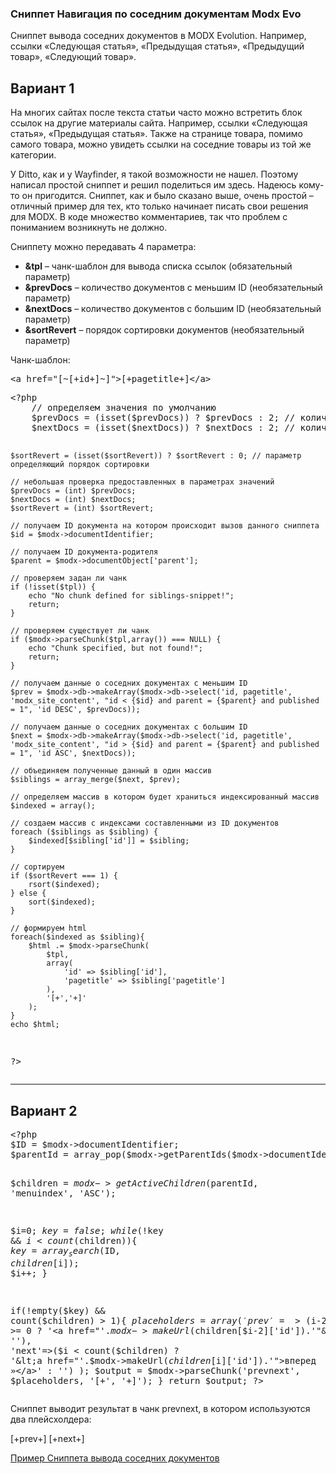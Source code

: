 
<meta http-equiv="Content-Type" content="text/html; charset=utf-8">
<h3>Сниппет Навигация по соседним документам Modx Evo </h3>
Сниппет вывода соседних документов в MODX Evolution. Например, ссылки «Следующая статья», «Предыдущая статья», «Предыдущий товар», «Следующий товар».
<h2 class="page-header">Вариант 1</h2>
<p>На многих сайтах после текста статьи часто можно встретить блок ссылок на другие материалы сайта. Например, ссылки «Следующая статья», «Предыдущая статья». Также на странице товара, помимо самого товара, можно увидеть ссылки на соседние товары из той же категории.</p>
<p>У Ditto, как и у Wayfinder, я такой возможности не нашел. Поэтому написал простой сниппет и решил поделиться им здесь. Надеюсь кому-то он пригодится. Сниппет, как и было сказано выше, очень простой – отличный пример для тех, кто только начинает писать свои решения для MODX. В коде множество комментариев, так что проблем с пониманием возникнуть не должно.</p>
<p>Сниппету можно передавать 4 параметра:</p>
<ul>
<li><b>&tpl</b> – чанк-шаблон для вывода списка ссылок (обязательный параметр)</li>
<li><b>&prevDocs</b> – количество документов с меньшим ID (необязательный параметр)</li>
<li><b>&nextDocs</b> – количество документов с большим ID (необязательный параметр)</li>
<li><b>&sortRevert</b> – порядок сортировки документов (необязательный параметр)</li>
</ul>
<p>Чанк-шаблон:</p>
<pre class="brush: html;">
&lt;a href="[~[+id+]~]">[+pagetitle+]&lt;/a&gt;
</pre>
<pre class="brush: php;">
&lt;?php
	// определяем значения по умолчанию 
	$prevDocs = (isset($prevDocs)) ? $prevDocs : 2; // количество соседних документов с меньшим ID
	$nextDocs = (isset($nextDocs)) ? $nextDocs : 2; // количество соседних документов с большим ID

	$sortRevert = (isset($sortRevert)) ? $sortRevert : 0; // параметр определяющий порядок сортировки

	// небольшая проверка предоставленных в параметрах значений
	$prevDocs = (int) $prevDocs;
	$nextDocs = (int) $nextDocs;
	$sortRevert = (int) $sortRevert;

	// получаем ID документа на котором происходит вызов данного сниппета
	$id = $modx->documentIdentifier;

	// получаем ID документа-родителя 
	$parent = $modx->documentObject['parent'];

	// проверяем задан ли чанк
	if (!isset($tpl)) {
		echo "No chunk defined for siblings-snippet!";
		return;
	}

	// проверяем существует ли чанк
	if ($modx->parseChunk($tpl,array()) === NULL) {
		echo "Chunk specified, but not found!";
		return;
	}

	// получаем данные о соседних документах с меньшим ID
	$prev = $modx->db->makeArray($modx->db->select('id, pagetitle', 'modx_site_content', "id < {$id} and parent = {$parent} and published = 1", 'id DESC', $prevDocs));

	// получаем данные о соседних документах с большим ID
	$next = $modx->db->makeArray($modx->db->select('id, pagetitle', 'modx_site_content', "id > {$id} and parent = {$parent} and published = 1", 'id ASC', $nextDocs));

	// объединяем полученные данный в один массив
	$siblings = array_merge($next, $prev);

	// определяем массив в котором будет храниться индексированный массив
	$indexed = array();

	// создаем массив с индексами составленными из ID документов
	foreach ($siblings as $sibling) {
		$indexed[$sibling['id']] = $sibling;	
	}

	// сортируем
	if ($sortRevert === 1) {
		rsort($indexed);
	} else {
		sort($indexed);
	}

	// формируем html
	foreach($indexed as $sibling){
		$html .= $modx->parseChunk(
			$tpl,
			array(
				'id' => $sibling['id'],
				'pagetitle' => $sibling['pagetitle']		
			),
			'[+','+]'
		);
	}
	echo $html;
?>
</pre>
<hr>	
<h2 class="page-header">Вариант 2</h2>
<pre class="brush: php;">
&lt;?php
$ID = $modx->documentIdentifier;
$parentId = array_pop($modx->getParentIds($modx->documentIdentifier, 1));

$children = $modx->getActiveChildren($parentId, 'menuindex', 'ASC');

$i=0;
$key = false;
while(!$key && $i < count($children)){
	$key = array_search($ID, $children[$i]);
	$i++;
}

if(!empty($key) && count($children) > 1){
	$placeholders = array(
		'prev'=>($i-2 >= 0 ? '&lt;a href="'.$modx->makeUrl($children[$i-2]['id']).'"&gt;« назад&lt;/a&gt;' : ''),
		'next'=>($i < count($children) ? '&lt;a href="'.$modx->makeUrl($children[$i]['id']).'"&gt;вперед »&lt;/a&gt;' : '')
	);
	$output = $modx->parseChunk('prevnext', $placeholders, '[+', '+]');
}
return $output;
?&gt;
</pre>
<p>Сниппет выводит результат в чанк prevnext, в котором используются два плейсхолдера:</p>
<p>[+prev+] [+next+]</p>
<p><a href="formlister/leksikony.html" title="Пример Сниппета вывода соседних документов">Пример Сниппета вывода соседних документов</a></p>